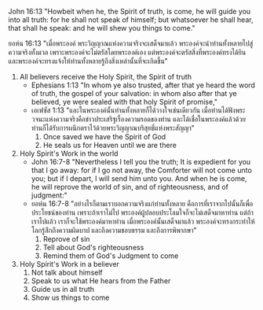 John 16:13 "Howbeit when he, the Spirit of truth, is come, he will guide you into all truth: for he shall not speak of himself; but whatsoever he shall hear, that shall he speak: and he will shew you things to come."

ยอห์น 16:13 "เมื่อพระองค์ พระวิญญาณแห่งความจริงจะเสด็จมาแล้ว พระองค์จะนำท่านทั้งหลายไปสู่ความจริงทั้งมวล เพราะพระองค์จะไม่ตรัสโดยพระองค์เอง แต่พระองค์จะตรัสสิ่งที่พระองค์ทรงได้ยิน และพระองค์จะทรงแจ้งให้ท่านทั้งหลายรู้ถึงสิ่งเหล่านั้นที่จะเกิดขึ้น"

1. All believers receive the Holy Spirit, the Spirit of truth
	- Ephesians 1:13 "In whom ye also trusted, after that ye heard the word of truth, the gospel of your salvation: in whom also after that ye believed, ye were sealed with that holy Spirit of promise,"
	- เอเฟซัส 1:13 "และในพระองค์นั้นท่านทั้งหลายก็ได้วางใจเช่นเดียวกัน เมื่อท่านได้ฟังพระวจนะแห่งความจริงคือข่าวประเสริฐเรื่องความรอดของท่าน และได้เชื่อในพระองค์แล้วด้วย ท่านก็ได้รับการผนึกตราไว้ด้วยพระวิญญาณบริสุทธิ์แห่งพระสัญญา"
		1. Once saved we have the Spirit of God	
		2. He seals us for Heaven until we are there
2. Holy Spirit's Work in the world
	- John 16:7-8 "Nevertheless I tell you the truth; It is expedient for you that I go away: for if I go not away, the Comforter will not come unto you; but if I depart, I will send him unto you. And when he is come, he will reprove the world of sin, and of righteousness, and of judgment:"
	- ยอห์น 16:7-8 "อย่างไรก็ตามเราบอกความจริงแก่ท่านทั้งหลาย คือการที่เราจากไปนั้นก็เพื่อประโยชน์ของท่าน เพราะถ้าเราไม่ไป พระองค์ผู้ปลอบประโลมใจก็จะไม่เสด็จมาหาท่าน แต่ถ้าเราไปแล้ว เราก็จะใช้พระองค์มาหาท่าน เมื่อพระองค์นั้นเสด็จมาแล้ว พระองค์จะทรงกระทำให้โลกรู้สึกถึงความผิดบาป และถึงความชอบธรรม และถึงการพิพากษา"
		1. Reprove of sin
		2. Tell about God's righteousness
		3. Remind them of God's Judgment to come
3. Holy Spirit's Work in a believer
	1. Not talk about himself
	2. Speak to us what He hears from the Father
	3. Guide us in all truth
	4. Show us things to come